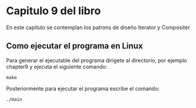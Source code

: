# Capitulo 9 del libro
En este capitulo se contemplan los patrons de diseño Iterator y Compositer
## Como ejecutar el programa en Linux
Para generar el ejecutable del programa dirigete al directorio, por ejemplo chapter9 y ejecuta el siguiente comando:
```
make
```
Posteriormente para ejecutar el programa escribe el comando:
```
./main
```